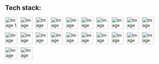 ## Tech stack:
<div style="width:500px; display: flex; gap: 10px; align-items:center; flex-wrap:wrap;">
    <img src="https://assets.chanhdai.com/images/tech-stack-icons/typescript.svg" alt="Image 1" style="width: 40px;">
    <img src="https://assets.chanhdai.com/images/tech-stack-icons/js.svg" alt="Image 2" style="width: 40px;">
    <img src="https://assets.chanhdai.com/images/tech-stack-icons/python.svg" alt="Image 3" style="width: 40px;">
    <img src="https://raw.githubusercontent.com/marwin1991/profile-technology-icons/refs/heads/main/icons/c++.png" alt="Image 4" style="width: 40px; height:40px;">
    <img src="https://assets.chanhdai.com/images/tech-stack-icons/nodejs.svg" alt="Image 5" style="width: 40px;">
    <img src="https://assets.chanhdai.com/images/tech-stack-icons/react.svg" alt="Image 8" style="width: 40px;">
    <img src="https://assets.chanhdai.com/images/tech-stack-icons/tailwindcss.svg" alt="Image 8" style="width: 40px;">
    <img src="https://assets.chanhdai.com/images/tech-stack-icons/redux.svg" alt="Image 11" style="width: 40px;">
    <img src="https://assets.chanhdai.com/images/tech-stack-icons/nextjs2-light.svg" alt="Image 9" style="width: 40px;">
    <img src="https://raw.githubusercontent.com/marwin1991/profile-technology-icons/refs/heads/main/icons/shadcn_ui.png" alt="Image 9" style="width: 40px;">
    <img src="https://assets.chanhdai.com/images/tech-stack-icons/motion.svg" alt="Image 9" style="width: 40px;">
    <img src="https://cdn.worldvectorlogo.com/logos/gsap-greensock.svg" alt="Image 10" style="width: 40px;">
    <img src="https://assets.chanhdai.com/images/tech-stack-icons/bun.svg" alt="Image 12" style="width: 40px;">
    <img src="https://www.svgrepo.com/show/303460/redis-logo.svg" alt="Image 13" style="width: 40px;">
    <img src="https://upload.wikimedia.org/wikipedia/commons/thumb/2/29/Postgresql_elephant.svg/1200px-Postgresql_elephant.svg.png" alt="Image 15" style="width: 40px;">
    <img src="https://assets.chanhdai.com/images/tech-stack-icons/mongodb.svg" alt="Image 16" style="width: 40px;">
    <img src="https://raw.githubusercontent.com/marwin1991/profile-technology-icons/refs/heads/main/icons/webpack.png" alt="Image 17" style="width: 40px;">
    <img src="https://assets.chanhdai.com/images/tech-stack-icons/git.svg" alt="Image 20" style="width: 40px;">
    <img src="https://assets.chanhdai.com/images/tech-stack-icons/docker.svg" alt="Image 21" style="width: 40px;">
    <img src="https://svgmix.com/uploads/skillicons/29026e-aws-dark.svg" alt="Image 18" style="width: 40px;">
    <img src="https://svgmix.com/uploads/skillicons/b72830-gcp-dark.svg" alt="Image 19" style="width: 40px;">
    <img src="https://raw.githubusercontent.com/marwin1991/profile-technology-icons/refs/heads/main/icons/bash.png" alt="Image 19" style="width: 40px;">
</div>
